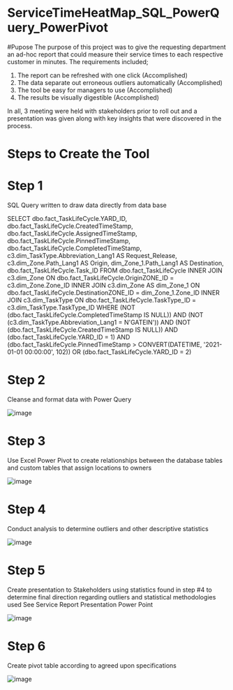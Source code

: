 # ServiceTimeHeatMap_SQL_PowerQuery_PowerPivot

#Pupose
The purpose of this project was to give the requesting department an ad-hoc report that could measure their service times to each respective customer in minutes. The requirements included;
1.	The report can be refreshed with one click (Accomplished)
2.	The data separate out erroneous outliers automatically (Accomplished)
3.	The tool be easy for managers to use (Accomplished)
4.	The results be visually digestible (Accomplished)

In all, 3 meeting were held with stakeholders prior to roll out and a presentation was given along with key insights that were discovered in the process.

# Steps to Create the Tool

# Step 1

SQL Query written to draw data directly from data base


SELECT dbo.fact_TaskLifeCycle.YARD_ID, dbo.fact_TaskLifeCycle.CreatedTimeStamp, dbo.fact_TaskLifeCycle.AssignedTimeStamp, dbo.fact_TaskLifeCycle.PinnedTimeStamp, dbo.fact_TaskLifeCycle.CompletedTimeStamp, c3.dim_TaskType.Abbreviation_Lang1 AS Request_Release, c3.dim_Zone.Path_Lang1 AS Origin, dim_Zone_1.Path_Lang1 AS Destination, dbo.fact_TaskLifeCycle.Task_ID
FROM dbo.fact_TaskLifeCycle INNER JOIN c3.dim_Zone ON dbo.fact_TaskLifeCycle.OriginZONE_ID = c3.dim_Zone.Zone_ID INNER JOIN c3.dim_Zone AS dim_Zone_1 ON dbo.fact_TaskLifeCycle.DestinationZONE_ID = dim_Zone_1.Zone_ID INNER JOIN c3.dim_TaskType ON dbo.fact_TaskLifeCycle.TaskType_ID = c3.dim_TaskType.TaskType_ID
WHERE (NOT (dbo.fact_TaskLifeCycle.CompletedTimeStamp IS NULL)) AND (NOT (c3.dim_TaskType.Abbreviation_Lang1 = N'GATEIN')) AND (NOT (dbo.fact_TaskLifeCycle.CreatedTimeStamp IS NULL)) AND (dbo.fact_TaskLifeCycle.YARD_ID = 1)
AND (dbo.fact_TaskLifeCycle.PinnedTimeStamp > CONVERT(DATETIME, '2021-01-01 00:00:00', 102)) OR (dbo.fact_TaskLifeCycle.YARD_ID = 2)

# Step 2
Cleanse and format data with Power Query
 
![image](https://user-images.githubusercontent.com/44706605/153673576-fa5becad-4d54-49ed-8bc9-ad65c9706672.png)
 
 
# Step 3
Use Excel Power Pivot to create relationships between the database tables and custom tables that assign locations to owners
 
 ![image](https://user-images.githubusercontent.com/44706605/153673593-b2b0e85a-872f-4dd1-be2b-f6b9a18a596f.png)

 
# Step 4
Conduct analysis to determine outliers and other descriptive statistics  

![image](https://user-images.githubusercontent.com/44706605/153673655-256aaee5-3b69-446d-8969-468981855581.png)


# Step 5
Create presentation to Stakeholders using statistics found in step #4 to determine final direction regarding outliers and statistical methodologies used See Service Report Presentation Power Point
 
 ![image](https://user-images.githubusercontent.com/44706605/153673674-7db6a9b6-b612-46a8-9f61-ce10de92e27d.png)

 
 
# Step 6

Create pivot table according to agreed upon specifications
 

![image](https://user-images.githubusercontent.com/44706605/153673687-d54d340f-1ba2-49cd-b42d-2b49a90ed12a.png)
